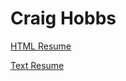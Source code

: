 Craig Hobbs
===========

[HTML Resume](https://craigahobbs.github.io/markdown-book/#url=https://craigahobbs.github.io/resume/resume.json)

[Text Resume](https://craigahobbs.github.io/resume/resume.md)
